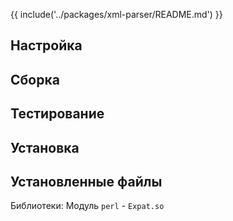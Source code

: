 {{ include('../packages/xml-parser/README.md') }}

## Настройка

<package-script :package="'xml-parser'" :type="'configure'"></package-script>

## Сборка

<package-script :package="'xml-parser'" :type="'build'"></package-script>

## Тестирование

<package-script :package="'xml-parser'" :type="'test'"></package-script>

## Установка

<package-script :package="'xml-parser'" :type="'install'"></package-script>

## Установленные файлы

Библиотеки: Модуль `perl` - `Expat.so`


